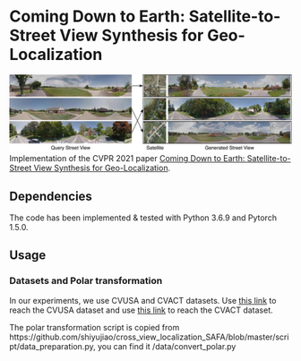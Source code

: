 <h1> Coming Down to Earth: Satellite-to-Street View Synthesis for Geo-Localization </h1>
<img src="./teaser-small.png">
Implementation of the CVPR 2021 paper <a href="https://arxiv.org/pdf/2103.06818.pdf">Coming Down to Earth: Satellite-to-Street View Synthesis for Geo-Localization</a>. 
<h2> Dependencies </h2>
The code has been implemented & tested with Python 3.6.9 and Pytorch 1.5.0.
<h2> Usage </h2>
<h3> Datasets and Polar transformation</h3>
<p> In our experiments, we use CVUSA and CVACT datasets. Use <a href="https://github.com/viibridges/crossnet">this link</a> to reach the CVUSA dataset and use <a href="https://github.com/Liumouliu/OriCNN">this link</a> to reach the CVACT dataset.</p>
<p> The polar transformation script is copied from https://github.com/shiyujiao/cross_view_localization_SAFA/blob/master/script/data_preparation.py, you can find it /data/convert_polar.py </p>

